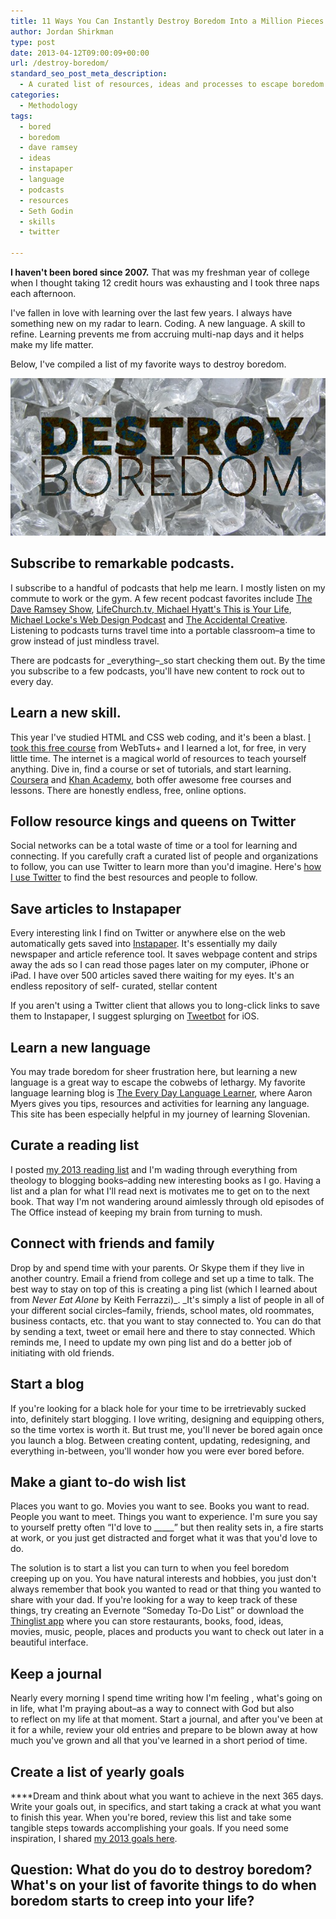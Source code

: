 ```yaml
---
title: 11 Ways You Can Instantly Destroy Boredom Into a Million Pieces
author: Jordan Shirkman
type: post
date: 2013-04-12T09:00:09+00:00
url: /destroy-boredom/
standard_seo_post_meta_description:
  - A curated list of resources, ideas and processes to escape boredom and learn more.
categories:
  - Methodology
tags:
  - bored
  - boredom
  - dave ramsey
  - ideas
  - instapaper
  - language
  - podcasts
  - resources
  - Seth Godin
  - skills
  - twitter

---
```

**I haven't been bored since 2007.** That was my freshman year of college when I thought taking 12 credit hours was exhausting and I took three naps each afternoon.

I've fallen in love with learning over the last few years. I always have something new on my radar to learn. Coding. A new language. A skill to refine. Learning prevents me from accruing multi-nap days and it helps make my life matter.

Below, I've compiled a list of my favorite ways to destroy boredom.

![Image](/static/images/destroy-boredom.jpeg) 

## **<!--more-->Subscribe to remarkable podcasts.**

I subscribe to a handful of podcasts that help me learn. I mostly listen on my commute to work or the gym. A few recent podcast favorites include [The Dave Ramsey Show](https://itunes.apple.com/podcast/the-dave-ramsey-show/id77001367?mt=2), [LifeChurch.tv](http://lifechurch.tv/),[ Michael Hyatt's This is Your Life](http://michaelhyatt.com/thisisyourlife), [Michael Locke's Web Design Podcast](https://itunes.apple.com/us/podcast/michael-locke-web-design-podcast/id606839468) and [The Accidental Creative](https://itunes.apple.com/us/podcast/the-accidental-creative/id93424211). Listening to podcasts turns travel time into a portable classroom&#8211;a time to grow instead of just mindless travel.

There are podcasts for _everything&#8211;_so start checking them out. By the time you subscribe to a few podcasts, you'll have new content to rock out to every day.

## **Learn a new skill.**

This year I've studied HTML and CSS web coding, and it's been a blast. [I took this free course](http://learncss.tutsplus.com) from WebTuts+ and I learned a lot, for free, in very little time. The internet is a magical world of resources to teach yourself anything. Dive in, find a course or set of tutorials, and start learning. [Coursera](https://www.coursera.org/) and [Khan Academy](https://www.khanacademy.org/), both offer awesome free courses and lessons. There are honestly endless, free, online options.

## **Follow resource kings and queens on Twitter**

Social networks can be a total waste of time or a tool for learning and connecting. If you carefully craft a curated list of people and organizations to follow, you can use Twitter to learn more than you'd imagine. Here's [how I use Twitter](https://jshirk.com/blog/getting-the-most-out-of-twitter/) to find the best resources and people to follow.

## **Save articles to Instapaper**

Every interesting link I find on Twitter or anywhere else on the web automatically gets saved into [Instapaper](http://instapaper.com). It's essentially my daily newspaper and article reference tool. It saves webpage content and strips away the ads so I can read those pages later on my computer, iPhone or iPad. I have over 500 articles saved there waiting for my eyes. It's an endless repository of self- curated, stellar content

If you aren't using a Twitter client that allows you to long-click links to save them to Instapaper, I suggest splurging on [Tweetbot](https://itunes.apple.com/us/app/tweetbot-for-twitter-iphone/id428851691?mt=8) for iOS.

## **Learn a new language**

You may trade boredom for sheer frustration here, but learning a new language is a great way to escape the cobwebs of lethargy. My favorite language learning blog is [The Every Day Language Learner](http://everydaylanguagelearner.com), where Aaron Myers gives you tips, resources and activities for learning any language. This site has been especially helpful in my journey of learning Slovenian.

## **Curate a reading list**

I posted [my 2013 reading list][13] and I'm wading through everything from theology to blogging books&#8211;adding new interesting books as I go. Having a list and a plan for what I'll read next is motivates me to get on to the next book. That way I'm not wandering around aimlessly through old episodes of The Office instead of keeping my brain from turning to mush.

## **Connect with friends and family**

Drop by and spend time with your parents. Or Skype them if they live in another country. Email a friend from college and set up a time to talk. The best way to stay on top of this is creating a ping list (which I learned about from _Never Eat Alone_ by Keith Ferrazzi)_. _It's simply a list of people in all of your different social circles&#8211;family, friends, school mates, old roommates, business contacts, etc. that you want to stay connected to. You can do that by sending a text, tweet or email here and there to stay connected. Which reminds me, I need to update my own ping list and do a better job of initiating with old friends.

## **Start a blog**

If you're looking for a black hole for your time to be irretrievably sucked into, definitely start blogging. I love writing, designing and equipping others, so the time vortex is worth it. But trust me, you'll never be bored again once you launch a blog. Between creating content, updating, redesigning, and everything in-between, you'll wonder how you were ever bored before.

## **Make a giant to-do wish list**

Places you want to go. Movies you want to see. Books you want to read. People you want to meet. Things you want to experience. I'm sure you say to yourself pretty often &#8220;I'd love to \_____&#8221; but then reality sets in, a fire starts at work, or you just get distracted and forget what it was that you'd love to do.

The solution is to start a list you can turn to when you feel boredom creeping up on you. You have natural interests and hobbies, you just don't always remember that book you wanted to read or that thing you wanted to share with your dad. If you're looking for a way to keep track of these things, try creating an Evernote &#8220;Someday To-Do List&#8221; or download the [Thinglist app](https://itunes.apple.com/gb/app/id603334069?mt=8) where you can store restaurants, books, food, ideas, movies, music, people, places and products you want to check out later in a beautiful interface.

## **Keep a journal**

Nearly every morning I spend time writing how I'm feeling , what's going on in life, what I'm praying about&#8211;as a way to connect with God but also to reflect on my life at that moment. Start a journal, and after you've been at it for a while, review your old entries and prepare to be blown away at how much you've grown and all that you've learned in a short period of time.

## **Create a list of yearly goals**

****Dream and think about what you want to achieve in the next 365 days. Write your goals out, in specifics, and start taking a crack at what you want to finish this year. When you're bored, review this list and take some tangible steps towards accomplishing your goals. If you need some inspiration, I shared [my 2013 goals here][15].

## **Question: What do you do to destroy boredom? What's on your list of favorite things to do when boredom starts to creep into your life?**

 [13]: jshirk.com/blog/2013-reading-list/
 [15]: jshirk.com/blog/2013-goals/